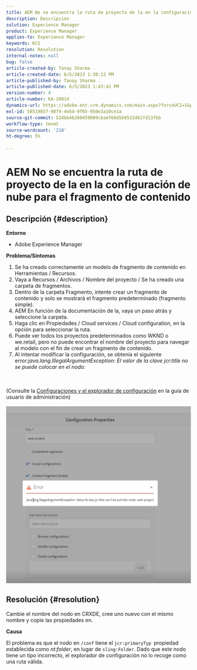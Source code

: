 ```yaml
---
title: AEM No se encuentra la ruta de proyecto de la en la configuración de nube para el fragmento de contenido
description: Descripción
solution: Experience Manager
product: Experience Manager
applies-to: Experience Manager
keywords: KCS
resolution: Resolution
internal-notes: null
bug: false
article-created-by: Tanay Sharma .
article-created-date: 6/5/2023 1:38:12 PM
article-published-by: Tanay Sharma .
article-published-date: 6/5/2023 1:43:42 PM
version-number: 4
article-number: KA-20914
dynamics-url: https://adobe-ent.crm.dynamics.com/main.aspx?forceUCI=1&pagetype=entityrecord&etn=knowledgearticle&id=01bdb936-a603-ee11-8f6e-6045bd006b4b
exl-id: 58519857-98f9-4e5d-9f65-950e3a10ce1a
source-git-commit: 524bb46260459809cbaef68d5b8532d61fd13fbb
workflow-type: tm+mt
source-wordcount: '218'
ht-degree: 5%

---
```


# AEM No se encuentra la ruta de proyecto de la en la configuración de nube para el fragmento de contenido

## Descripción {#description}


<b>Entorno</b>

- Adobe Experience Manager


<b>Problema/Síntomas</b>

1. Se ha creado correctamente un modelo de fragmento de contenido en Herramientas / Recursos.
2. Vaya a Recursos / Archivos / Nombre del proyecto / Se ha creado una carpeta de fragmentos.
3. Dentro de la carpeta Fragmento, intente crear un fragmento de contenido y solo se mostrará el fragmento predeterminado (fragmento simple).
4. AEM En función de la documentación de la, vaya un paso atrás y seleccione la carpeta.
5. Haga clic en Propiedades / Cloud services / Cloud configuration, en la opción para seleccionar la ruta.
6. Puede ver todos los proyectos predeterminados como WKND o we.retail, pero no puede encontrar el nombre del proyecto para navegar al modelo con el fin de crear un fragmento de contenido.
7. Al intentar modificar la configuración, se obtenía el siguiente error:*java.lang.IllegalArgumentException: El valor de la clave jcr:title no se puede colocar en el nodo:*

<br><br>(Consulte la [Configuraciones y el explorador de configuración](https://experienceleague.adobe.com/docs/experience-manager-65/administering/introduction/configurations.html?lang=en) en la guía de usuario de administración)<br><br>![](assets/___05bdb936-a603-ee11-8f6e-6045bd006b4b___.png)<br>

## Resolución {#resolution}


Cambie el nombre del nodo en CRXDE, cree uno nuevo con el mismo nombre y copie las propiedades en.

<b>Causa</b>

El problema es que el nodo en `/conf` tiene el `jcr:primaryTyp `propiedad establecida como *nt:folder*, en lugar de `sling:Folder`.
Dado que este nodo tiene un tipo incorrecto, el explorador de configuración no lo recoge como una ruta válida.
